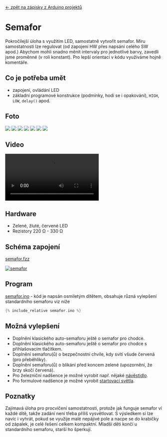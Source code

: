[← zpět na zápisky z Arduino projektů](../index.md)

# Semafor
Pokročilejší úloha s využitím LED, samostatně vytvořit semafor. Míru samostatnosti lze regulovat (od zapojení HW přes napsání celého SW apod.) Abychom mohli snadno měnit intervaly pro jednotlivé barvy, zavedli jsme proměnné (v roli konstant). Pro lepší orientaci v kódu využíváme hojně komentáře.

## Co je potřeba umět
* zapojení, ovládání LED
* základní programové konstrukce (podmínky, hodí se i opakování), `HIGH`, `LOW`, `delay()` apod.

## Foto
![](P1360409.JPG)
![](P1360414.JPG)
![](P1360415.JPG)
![](P1360416.JPG)
![](P1360417.JPG)
![](P1360423.JPG)
![](P1360417.JPG)

## Video

<div markdown="0">
    <video controls>
        <source src="semafor.mp4" type="video/mp4">
        Bohužel, váš prohlížeč neumí HTML5 video. <a href="semafor.mp4">Přehrajte si jej jako soubor.</a>
    </video>
</div>

## Hardware
* Zelené, žluté, červené LED
* Rezistory 220&nbsp;Ω - 330&nbsp;Ω

## Schéma zapojení
[semafor.fzz](semafor.fzz)

[![semafor](semafor_bb.png)](semafor_bb.png)

## Program
[semafor.ino](semafor.ino) - kód je napsán osmiletým dítětem, obsahuje různá vylepšení standardního semaforu viz níže
``` c++
{% include_relative semafor.ino %}
```
## Možná vylepšení
* Doplnění klasického auto-semaforu ještě o semafor pro chodce.
* Doplnění klasického auto-semaforu ještě o semafor pro chodce s přihlašovacím tlačítkem.
* Doplnění semaforu(ů) o bezpečnostní chvíle, kdy svítí všude červená (pro přeběhlíky).
* Doplnění semaforu(ů) o blikání před koncem zelené (upozornění, že brzy skočí červená).
* Pro železniční nadšence je možné vyrobit např. nějaké [návěstidlo](https://www.google.com/search?q=odjezdov%C3%A9+n%C3%A1v%C4%9Bstidlo&client=firefox-b&source=lnms&tbm=isch&sa=X&ved=0ahUKEwjeoaqExufSAhVlIpoKHaayDeIQ_AUICCgB&biw=1600&bih=793#tbm=isch&q=odjezdov%C3%A9+n%C3%A1v%C4%9Bstidlo+barvy&*&imgrc=).
* Pro formulové nadšence je možné vyrobit [startovací světla](https://www.google.com/search?q=odjezdov%C3%A9+n%C3%A1v%C4%9Bstidlo&client=firefox-b&source=lnms&tbm=isch&sa=X&ved=0ahUKEwjeoaqExufSAhVlIpoKHaayDeIQ_AUICCgB&biw=1600&bih=793#tbm=isch&q=formula+start+lights&*).

## Poznatky
Zajímavá úloha pro procvičení samostatnosti, protože jak funguje semafor ví každé dítě, takže zadání není třeba příliš vysvětlovat. S výsledkem si lze navíc i vyhrát, pokud se využije malé nepájivé pole a nacpe se do krabičky od zápalek, je celé řešení celkem kompaktní. Mladší děti končí u standardního semaforu, starší ho šperkují.
